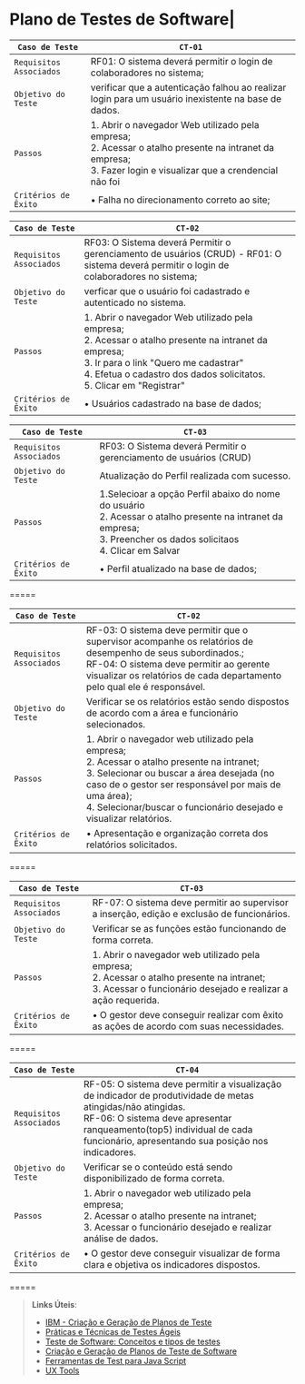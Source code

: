 # Plano de Testes de Software| 
|  `Caso de Teste`           |  `CT-01`
|----------------------------|-----------------------------------------------------------------|
| `Requisitos  Associados`    | RF01: O sistema deverá permitir o login de colaboradores no sistema;  |
|   `Objetivo do Teste`      | verificar que a autenticação falhou ao realizar login para um usuário inexistente na base de dados. |
|         `Passos`           |1. Abrir o navegador Web utilizado pela empresa; <br> 2. Acessar o atalho presente na intranet da empresa;</br> 3. Fazer login e visualizar que a crendencial não foi  |
|   `Critérios de Êxito`     |• Falha no direcionamento correto ao site;|

|  `Caso de Teste`           |  `CT-02`
|----------------------------|-----------------------------------------------------------------|
| `Requisitos  Associados`    | RF03: O Sistema deverá Permitir o gerenciamento de usuários (CRUD) - RF01: O sistema deverá permitir o login de colaboradores no sistema;  |
|   `Objetivo do Teste`      | verficar que o usuário foi cadastrado e autenticado no sistema. |
|         `Passos`           |1. Abrir o navegador Web utilizado pela empresa; <br> 2. Acessar o atalho presente na intranet da empresa;</br> 3. Ir para o link "Quero me cadastrar" <br> 4. Efetua o cadastro dos dados solicitatos. </br> 5. Clicar em "Registrar" |
|   `Critérios de Êxito`     |• Usuários cadastrado na base de dados;|

|  `Caso de Teste`           |  `CT-03`
|----------------------------|-----------------------------------------------------------------|
| `Requisitos  Associados`    | RF03: O Sistema deverá Permitir o gerenciamento de usuários (CRUD) | RF01: O sistema deverá permitir o login de colaboradores no sistema;  |
|   `Objetivo do Teste`      | Atualização do Perfil realizada com sucesso. |
|         `Passos`           |1.Selecioar a opção Perfil abaixo do nome do usuário <br> 2. Acessar o atalho presente na intranet da empresa;</br> 3. Preencher os dados solicitaos <br> 4. Clicar em Salvar </br> |
|   `Critérios de Êxito`     |• Perfil atualizado na base de dados;|

=====

|  `Caso de Teste`           |  `CT-02`
|----------------------------|-----------------------------------------------------------------|
| `Requisitos  Associados`    |RF-03: O sistema deve permitir que o supervisor acompanhe os relatórios de desempenho de seus subordinados.; <br>RF-04: O sistema deve permitir ao gerente visualizar os relatórios de cada departamento pelo qual ele é responsável. </br>  |
|   `Objetivo do Teste`      | Verificar se os relatórios estão sendo dispostos de acordo com a área e funcionário selecionados. |
|         `Passos`           |1. Abrir o navegador web utilizado pela empresa; <br> 2. Acessar o atalho presente na intranet;</br> 3. Selecionar ou buscar a área desejada (no caso de o gestor ser responsável por mais de uma área); <br> 4. Selecionar/buscar o funcionário desejado e visualizar relatórios. |
|   `Critérios de Êxito`     |•  Apresentação e organização correta dos relatórios solicitados. |

=====

|  `Caso de Teste`           |  `CT-03`
|----------------------------|-----------------------------------------------------------------|
| `Requisitos  Associados`    |RF-07: O sistema deve permitir ao supervisor a inserção, edição e exclusão de funcionários. |
|   `Objetivo do Teste`      | Verificar se as funções estão funcionando de forma correta.  |
|         `Passos`           |1. Abrir o navegador web utilizado pela empresa; <br> 2. Acessar o atalho presente na intranet;</br> 3. Acessar o funcionário desejado e realizar a ação requerida. |
|   `Critérios de Êxito`     |• O gestor deve conseguir realizar com êxito as ações de acordo com suas necessidades. |

=====

|  `Caso de Teste`           |  `CT-04`
|----------------------------|-----------------------------------------------------------------|
| `Requisitos  Associados`    |RF-05: O sistema deve permitir a visualização de indicador de produtividade de metas atingidas/não atingidas. <br> RF-06: O sistema deve apresentar ranqueamento(top5) individual de cada funcionário, apresentando sua posição nos indicadores. </br>  |
|   `Objetivo do Teste`      | Verificar se o conteúdo está sendo disponibilizado de forma correta.  |
|         `Passos`           |1. Abrir o navegador web utilizado pela empresa; <br> 2. Acessar o atalho presente na intranet;</br> 3. Acessar o funcionário desejado e realizar análise de dados. |
|   `Critérios de Êxito`     |• O gestor deve conseguir visualizar de forma clara e objetiva os indicadores dispostos. |

=====

> **Links Úteis**:
> - [IBM - Criação e Geração de Planos de Teste](https://www.ibm.com/developerworks/br/local/rational/criacao_geracao_planos_testes_software/index.html)
> - [Práticas e Técnicas de Testes Ágeis](http://assiste.serpro.gov.br/serproagil/Apresenta/slides.pdf)
> -  [Teste de Software: Conceitos e tipos de testes](https://blog.onedaytesting.com.br/teste-de-software/)
> - [Criação e Geração de Planos de Teste de Software](https://www.ibm.com/developerworks/br/local/rational/criacao_geracao_planos_testes_software/index.html)
> - [Ferramentas de Test para Java Script](https://geekflare.com/javascript-unit-testing/)
> - [UX Tools](https://uxdesign.cc/ux-user-research-and-user-testing-tools-2d339d379dc7)
